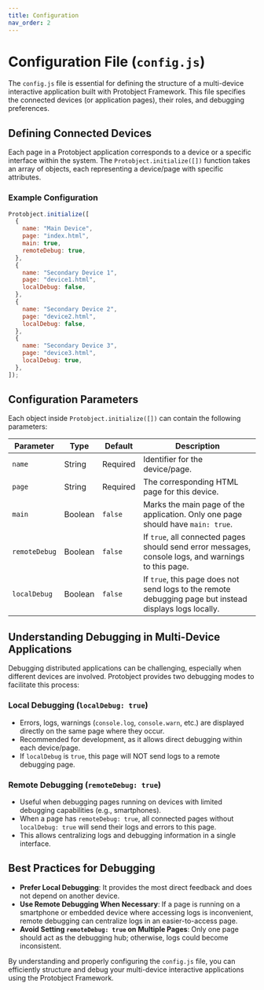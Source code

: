 ```yaml
---
title: Configuration
nav_order: 2
---
```


# Configuration File (`config.js`)

The `config.js` file is essential for defining the structure of a multi-device interactive application built with Protobject Framework. This file specifies the connected devices (or application pages), their roles, and debugging preferences.

## Defining Connected Devices

Each page in a Protobject application corresponds to a device or a specific interface within the system. The `Protobject.initialize([])` function takes an array of objects, each representing a device/page with specific attributes.

### Example Configuration

```javascript
Protobject.initialize([
  {
    name: "Main Device",
    page: "index.html",
    main: true,
    remoteDebug: true,
  },
  {
    name: "Secondary Device 1",
    page: "device1.html",
    localDebug: false,
  },
  {
    name: "Secondary Device 2",
    page: "device2.html",
    localDebug: false,
  },
  {
    name: "Secondary Device 3",
    page: "device3.html",
    localDebug: true,
  },
]);
```

## Configuration Parameters

Each object inside `Protobject.initialize([])` can contain the following parameters:

| Parameter   | Type    | Default | Description |
|------------|--------|---------|-------------|
| `name`     | String | Required | Identifier for the device/page. |
| `page`     | String | Required | The corresponding HTML page for this device. |
| `main`     | Boolean | `false` | Marks the main page of the application. Only one page should have `main: true`. |
| `remoteDebug` | Boolean | `false` | If `true`, all connected pages should send error messages, console logs, and warnings to this page. |
| `localDebug` | Boolean | `false` | If `true`, this page does not send logs to the remote debugging page but instead displays logs locally. |

## Understanding Debugging in Multi-Device Applications

Debugging distributed applications can be challenging, especially when different devices are involved. Protobject provides two debugging modes to facilitate this process:

### **Local Debugging (`localDebug: true`)**

- Errors, logs, warnings (`console.log`, `console.warn`, etc.) are displayed directly on the same page where they occur.
- Recommended for development, as it allows direct debugging within each device/page.
- If `localDebug` is `true`, this page will NOT send logs to a remote debugging page.

### **Remote Debugging (`remoteDebug: true`)**

- Useful when debugging pages running on devices with limited debugging capabilities (e.g., smartphones).
- When a page has `remoteDebug: true`, all connected pages without `localDebug: true` will send their logs and errors to this page.
- This allows centralizing logs and debugging information in a single interface.

## Best Practices for Debugging

- **Prefer Local Debugging**: It provides the most direct feedback and does not depend on another device.
- **Use Remote Debugging When Necessary**: If a page is running on a smartphone or embedded device where accessing logs is inconvenient, remote debugging can centralize logs in an easier-to-access page.
- **Avoid Setting `remoteDebug: true` on Multiple Pages**: Only one page should act as the debugging hub; otherwise, logs could become inconsistent.

By understanding and properly configuring the `config.js` file, you can efficiently structure and debug your multi-device interactive applications using the Protobject Framework.

